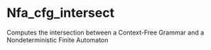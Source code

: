 # Nfa_cfg_intersect

Computes the intersection between a Context-Free Grammar and a
Nondeterministic Finite Automaton
